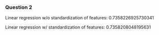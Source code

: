 ### Question 2
Linear regression w/o standardization of features: 0.7358226925730341

Linear regression w/ standardization of features: 0.7358208048195631
